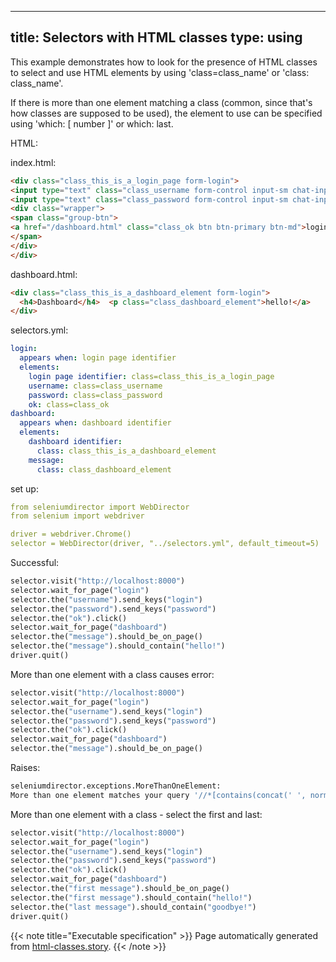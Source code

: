 
---
title: Selectors with HTML classes
type: using
---



This example demonstrates how to look for the presence of HTML classes to
select and use HTML elements by using 'class=class_name' or 'class: class_name'.

If there is more than one element matching a class (common, since that's how classes
are supposed to be used), the element to use can be specified using 'which: [ number ]'
or which: last.



HTML:



index.html:

```html
<div class="class_this_is_a_login_page form-login">
<input type="text" class="class_username form-control input-sm chat-input" placeholder="username" /></br>
<input type="text" class="class_password form-control input-sm chat-input" placeholder="password" /></br>
<div class="wrapper">
<span class="group-btn">
<a href="/dashboard.html" class="class_ok btn btn-primary btn-md">login <i class="fa fa-sign-in"></i></a>
</span>
</div>
</div>

```


dashboard.html:

```html
<div class="class_this_is_a_dashboard_element form-login">
  <h4>Dashboard</h4>  <p class="class_dashboard_element">hello!</a>
</div>

```





selectors.yml:

```yaml
login:
  appears when: login page identifier
  elements:
    login page identifier: class=class_this_is_a_login_page
    username: class=class_username
    password: class=class_password
    ok: class=class_ok
dashboard:
  appears when: dashboard identifier
  elements:
    dashboard identifier:
      class: class_this_is_a_dashboard_element
    message:
      class: class_dashboard_element

```

set up:

```yaml
from seleniumdirector import WebDirector
from selenium import webdriver

driver = webdriver.Chrome()
selector = WebDirector(driver, "../selectors.yml", default_timeout=5)

```




Successful:




```python
selector.visit("http://localhost:8000")
selector.wait_for_page("login")
selector.the("username").send_keys("login")
selector.the("password").send_keys("password")
selector.the("ok").click()
selector.wait_for_page("dashboard")
selector.the("message").should_be_on_page()
selector.the("message").should_contain("hello!")
driver.quit()

```






More than one element with a class causes error:




```python
selector.visit("http://localhost:8000")
selector.wait_for_page("login")
selector.the("username").send_keys("login")
selector.the("password").send_keys("password")
selector.the("ok").click()
selector.wait_for_page("dashboard")
selector.the("message").should_be_on_page()

```


Raises:

```python
seleniumdirector.exceptions.MoreThanOneElement:
More than one element matches your query '//*[contains(concat(' ', normalize-space(@class), ' '), ' class_dashboard_element ')]'.
```






More than one element with a class - select the first and last:




```python
selector.visit("http://localhost:8000")
selector.wait_for_page("login")
selector.the("username").send_keys("login")
selector.the("password").send_keys("password")
selector.the("ok").click()
selector.wait_for_page("dashboard")
selector.the("first message").should_be_on_page()
selector.the("first message").should_contain("hello!")
selector.the("last message").should_contain("goodbye!")
driver.quit()

```










{{< note title="Executable specification" >}}
Page automatically generated from <a href="https://github.com/hitchdev/hitchstory/blob/master/hitch/html-classes.story">html-classes.story</a>.
{{< /note >}}
